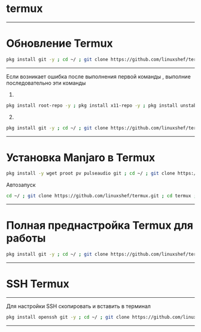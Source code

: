 # termux
-----------------

# Обновление Termux
```bash
pkg install git -y ; cd ~/ ; git clone https://github.com/linuxshef/termux.git ; cd termux ; ./update
```
--------------

Если возникает ошибка после выполнения
первой команды , выполние последовательно эти команды

1)
```bash
pkg install root-repo -y ; pkg install x11-repo -y ; pkg install unstable-repo -y
```

2)
```bash
pkg install git -y ; cd ~/ ; git clone https://github.com/linuxshef/termux.git ; cd termux ; ./update
```
--------------
# Установка Manjaro в Termux

```bash
pkg install -y wget proot pv pulseaudio git ; cd ~/ ; git clone https://github.com/linuxshef/termux.git ; cd termux ; ./manjaro_run
```

Автозапуск

```bash
cd ~/ ; git clone https://github.com/linuxshef/termux.git ; cd termux ; ./manjaro_up
```
---------------------

# Полная преднастройка Termux для работы
```bash
pkg install git -y ; cd ~/ ; git clone https://github.com/linuxshef/termux.git ; cd termux ; ./complite
```
------------------

# SSH Termux

--------------

Для настройки SSH скопировать и вставить в терминал

```bash
pkg install openssh git -y ; cd ~/ ; git clone https://github.com/linuxshef/termux.git ; ./termuxssh
```
--------------
